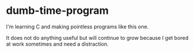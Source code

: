 # dumb-time-program
I'm learning C and making pointless programs like this one. 

It does not do anything useful but will continue to grow because I get bored at work sometimes and need a distraction. 
